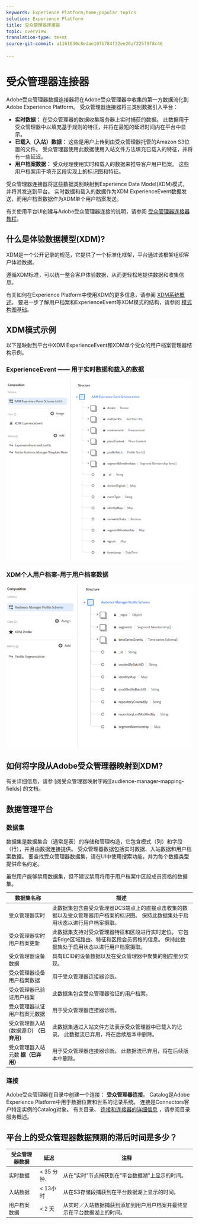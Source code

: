 ```yaml
---
keywords: Experience Platform;home;popular topics
solution: Experience Platform
title: 受众管理器连接器
topic: overview
translation-type: tm+mt
source-git-commit: a1161630c8edae107b784f32ee20af225f9f8c46

---
```



# 受众管理器连接器

Adobe受众管理器数据连接器将在Adobe受众管理器中收集的第一方数据流化到Adobe Experience Platform。 受众管理器连接器将三类别数据引入平台：

- **实时数据：** 在受众管理器的数据收集服务器上实时捕获的数据。 此数据用于受众管理器中以填充基于规则的特征，并将在最短的延迟时间内在平台中显示。
- **已载入（入站）数据：** 这些是用户上传到由受众管理器托管的Amazon S3位置的文件。 受众管理器使用此数据使用入站文件方法填充已载入的特征，并将有一些延迟。
- **用户档案数据：** 受众经理使用实时和载入的数据来推导客户用户档案。 这些用户档案用于填充区段实现上的标识图和特征。

受众管理器连接器将这些数据类别映射到Experience Data Model(XDM)模式，并将其发送到平台。 实时数据和载入的数据作为XDM ExperienceEvent数据发送，而用户档案数据作为XDM单个用户档案发送。

有关使用平台UI创建与Adobe受众管理器连接的说明，请参阅 [受众管理器连接器教程](../../tutorials/ui/create/adobe-applications/audience-manager.md)。

## 什么是体验数据模型(XDM)?

XDM是一个公开记录的规范，它提供了一个标准化框架，平台通过该框架组织客户体验数据。

遵循XDM标准，可以统一整合客户体验数据，从而更轻松地提供数据和收集信息。

有关如何在Experience Platform中使用XDM的更多信息，请参阅 [XDM系统概述](../../../xdm/home.md)。 要进一步了解用户档案和ExperienceEvent等XDM模式的结构，请参阅 [模式构图基础](../../../xdm/schema/composition.md)。

## XDM模式示例

以下是映射到平台中XDM ExperienceEvent和XDM单个受众的用户档案管理器结构示例。

### ExperienceEvent —— 用于实时数据和载入的数据

![](images/aam-experience-events-for-dcs-and-onboarding-data.png)

### XDM个人用户档案-用于用户档案数据

![](images/aam-profile-xdm-for-profile-data.png)

## 如何将字段从Adobe受众管理器映射到XDM?

有关详细信息，请参 [阅受众管理器映射字段][audience-manager-mapping-fields] 的文档。

## 数据管理平台

### 数据集

数据集是数据集合（通常是表）的存储和管理构造，它包含模式（列）和字段（行），并且由数据连接提供。 受众管理器数据包括实时数据、入站数据和用户档案数据。 要查找受众管理器数据集，请在UI中使用搜索功能，并为每个数据类型提供命名约定。

虽然用户能够禁用数据集，但不建议禁用将用于用户档案中区段成员资格的数据集。

| 数据集名称 | 描述 |
| ------------ | ----------- |
| 受众管理器实时 | 此数据集包含由受众管理器DCS端点上的直接点击收集的数据以及受众管理器用户档案的标识图。 保持此数据集处于启用状态以进行用户档案摄取。 |
| 受众管理器实时用户档案更新 | 此数据集支持对受众管理器特征和区段进行实时定位。 它包含Edge区域路由、特征和区段会员资格的信息。 保持此数据集处于启用状态以进行用户档案摄取。 |
| 受众管理器设备数据 | 具有ECID的设备数据以及在受众管理器中聚集的相应细分实现。 |
| 受众管理器设备用户档案数据 | 用于受众管理器连接器诊断。 |
| 受众管理器已验证用户档案 | 此数据集包含受众管理器验证的用户档案。 |
| 受众管理器认证用户档案元数据 | 用于受众管理器连接器诊断。 |
| 受众管理器入站{数据源ID} **（已弃用）** | 此数据集通过入站文件方法表示受众管理器中已载入的记录。 此数据流已弃用，将在后续版本中删除。 |
| 受众管理器入站元数 **据（已弃用）** | 用于受众管理器连接器诊断。 此数据流已弃用，将在后续版本中删除。 |

### 连接

Adobe受众管理器在目录中创建一个连接： **受众管理器连接**。 Catalog是Adobe Experience Platform中用于数据位置和世系的记录系统。 连接是Connectors客户特定实例的Catalog对象。 有关目录、 [连接和连接器的详细信息](../../../catalog/home.md) ，请参阅目录服务概述。

## 平台上的受众管理器数据预期的滞后时间是多少？

| 受众管理器数据 | 延迟 | 注释 |
| --- | --- | --- |
| 实时数据 | &lt; 35 分钟. | 从在“实时”节点捕获到在“平台数据湖”上显示的时间。 |
| 入站数据 | &lt; 13小时 | 从在S3存储段捕获到在平台数据湖上显示的时间。 |
| 用户档案数据 | &lt; 2 天 | 从实时／入站数据捕获到添加到用户用户档案并最终显示在平台数据湖上的时间。 |
